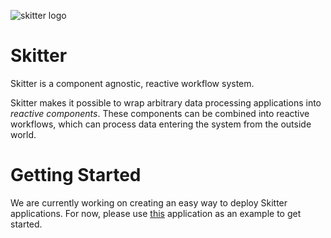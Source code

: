 ![skitter logo](https://raw.githubusercontent.com/mathsaey/skitter/develop/assets/logo.png)

# Skitter

Skitter is a component agnostic, reactive workflow system.

Skitter makes it possible to wrap arbitrary data processing applications into
_reactive components_.
These components can be combined into reactive workflows, which can process
data entering the system from the outside world.

# Getting Started

We are currently working on creating an easy way to deploy Skitter applications.
For now, please use
[this](https://soft.vub.ac.be/~mathsaey/artefacts/rebls-2018-evaluation.zip)
application as an example to get started.
